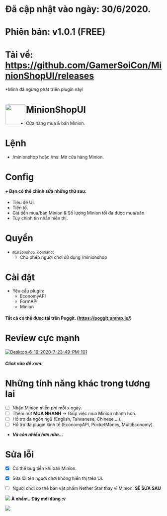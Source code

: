 # Đã cập nhật vào ngày: 30/6/2020.
# Phiên bản: v1.0.1 (FREE)
# Tải về: https://github.com/GamerSoiCon/MinionShopUI/releases
*Mình đã ngừng phát triển plugin này!

<h1>MinionShopUI<img src="https://www.kindpng.com/picc/m/255-2556729_hypixel-skyblock-wiki-hypixel-skyblock-flower-minion-transparent.png" height="64" width="64" align="left"></img></h1>

+ Cửa hàng mua & bán Minion.

# Lệnh
+ /minionshop hoặc /ms: Mở cửa hàng Minion.

# Config
#### + Bạn có thể chỉnh sửa những thứ sau:
   - Tiêu đề UI.
   - Tiền tố.
   - Giá tiền mua/bán Minion & Số lượng Minion tối đa được mua/bán.
   - Tùy chỉnh tin nhắn hiển thị.
# Quyền
+ ```minionshop.command```:
   - Cho phép người chơi sử dụng /minionshop

# Cài đặt
+ Yêu cầu plugin:
   - EconomyAPI
   - FormAPI
   - Minion
#### Tất cả có thể được tải trên Poggit. (https://poggit.pmmp.io/)


# Review cực mạnh
<a href="https://youtu.be/5hC5oMJLrqc"><img src="https://i.ibb.co/HK4kbX9/Desktop-6-19-2020-7-23-49-PM-101.jpg" alt="Desktop-6-19-2020-7-23-49-PM-101" border="0"></a>
##### Click vào để xem.

# Những tính năng khác trong tương lai
- [ ] Nhận Minion miễn phí mỗi x ngày.
- [ ] Thêm nút **MUA NHANH** -> Giúp việc mua Minion nhanh hơn.
- [ ] Hỗ trợ đa ngôn ngữ (English, Taiwanese, Chinese,...).
- [ ] Hỗ trợ đa plugin kinh tế (EconomyAPI, PocketMoney, MultiEconomy).
+ ***Và còn nhiều hơn nữa...***

# Sửa lỗi
- [X] Có thể bug tiền khi bán Minion.
- [X] Sửa lỗi tên người chơi không hiển thị trên UI.
- [ ] Người chơi có thể bán vật phẩm Nether Star thay vì Minion. **SẼ SỬA SAU**


<a align="center"><img src="https://blog.hamtruyentranh.com/wp-content/uploads/2019/01/18_Re_born_DVD_1280x7.jpg"></a>
**À nhầm.. Đây mới đúng :v**


<a align="center"><img src="https://i.ibb.co/MhHXfv0/5cfe8140da67d-skyblock-hello.gif"></a>
